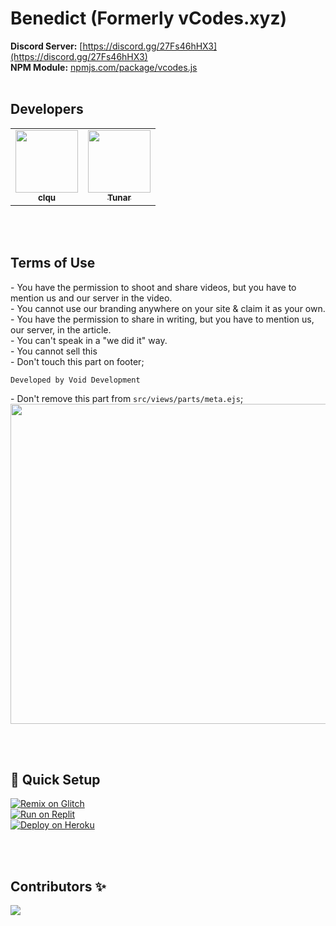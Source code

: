 # Benedict (Formerly vCodes.xyz)

**Discord Server:** [https://discord.gg/27Fs46hHX3](https://discord.gg/27Fs46hHX3)<br>
**NPM Module:** [npmjs.com/package/vcodes.js](https://www.npmjs.com/package/vcodes.js)<br>
<br>

## Developers

<table>
   <tr>
      <td align="center"><a href="https://github.com/clqu">
        <img src="https://github.com/clqu.png?size=100" width="100px;" alt=""/>
        <br />
        <sub><b>clqu</b></sub></a><br />
     </td>
      <td align="center"><a href="https://github.com/tunardev">
        <img src="https://github.com/tunardev.png?size=100" width="100px;" alt=""/>
        <br />
        <sub><b>Tunar</b></sub></a><br />
     </td>
   </tr>
</table>

<br><br>

## Terms of Use

<a>- You have the permission to shoot and share videos, but you have to mention us and our server in the video.</a><br>
<a>- You cannot use our branding anywhere on your site & claim it as your own.</a><br>
<a>- You have the permission to share in writing, but you have to mention us, our server, in the article.</a><br>
<a>- You can't speak in a "we did it" way.</a><br>
<a>- You cannot sell this</a><br>
<a>- Don't touch this part on footer;</a><br>

```
Developed by Void Development
```

<a>- Don't remove this part from `src/views/parts/meta.ejs`;</a><br>
<img width="512" src="https://i.postimg.cc/6Qr2Vg5x/image-2022-01-27-172642.png">

<br><br>

## 💨 Quick Setup

[![Remix on Glitch](https://cdn.glitch.com/2703baf2-b643-4da7-ab91-7ee2a2d00b5b%2Fremix-button.svg)](https://glitch.com/edit/#!/import/github/vcodes-xyz/benedict)<br>
[![Run on Replit](https://repl.it/badge/github/vcodes-xyz/bot-list)](https://repl.it/github/vcodes-xyz/benedict)<br>
[![Deploy on Heroku](https://www.herokucdn.com/deploy/button.svg)](https://heroku.com/deploy?template=https://github.com/vcodes-xyz/benedict)

<br><br>

## Contributors ✨

<a href="https://github.com/vcodes-xyz/benedict/graphs/contributors">
  <img src="https://contrib.rocks/image?repo=vcodes-xyz/benedict"/>
</a>
